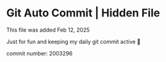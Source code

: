 # Git Auto Commit | Hidden File

This file was added Feb 12, 2025

Just for fun and keeping my daily git commit active 🤪

commit number: 2003296
